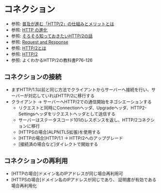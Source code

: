 # コネクション
- 参照: [普及が進む「HTTP/2」の仕組みとメリットとは](https://knowledge.sakura.ad.jp/7734/)
- 参照: [HTTP の進化](https://developer.mozilla.org/ja/docs/Web/HTTP/Basics_of_HTTP/Evolution_of_HTTP)
- 参照: [そろそろ知っておきたいHTTP/2の話](https://qiita.com/mogamin3/items/7698ee3336c70a482843)
- 参照: [Request and Response](https://youtu.be/0cmXVXMdbs8)
- 参照: [HTTP/2とは](https://www.nic.ad.jp/ja/newsletter/No68/0800.html)
- 参照: [HTTP/2](https://hpbn.co/http2/#binary-framing-layer)
- 参照: よくわかるHTTP/2の教科書P76-126

## コネクションの接続
- まずHTTP/1.1以前と同じ方法でクライアントからサーバーへ接続を行い、サーバーが対応していればHTTP/2に移行する
- クライアント -> サーバーへHTTP/2での通信開始をネゴシエーションする
  - リクエストと同時にConnectionヘッダ、Upgradeヘッダ、HTTP2-Settingsヘッダをリクエストヘッダとして送信する
  - サーバーはステータスコード101のレスポンスを返し、HTTP/2コネクションに移行
  - [HTTPSの場合]ALPN(TLS拡張)を使用する
  - [HTTPの場合]HTTP/1.1 -> HTTP/2へのアップグレード
  - [接続済の場合など]ダイレクトで開始する

## コネクションの再利用
- [HTTPの場合]ドメイン名のIPアドレスが同じ場合再利用可
- [HTTPSの場合]ドメイン名のIPアドレスが同じであり、 証明書が有効である場合再利用化
